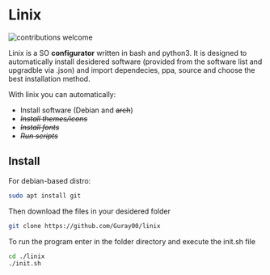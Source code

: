 # Linix  

![contributions welcome](https://img.shields.io/badge/contributions-welcome-brightgreen.svg?style=flat)

Linix is a SO **configurator** written in bash and python3. It is designed to automatically install desidered software (provided from the software list and upgradble via .json) and import dependecies, ppa, source and choose the best installation method.

With linix you can automatically:
- Install software (Debian and ~~arch~~)
- *~~Install themes/icons~~*
- ~~*Install fonts*~~
- *~~Run scripts~~*

## Install
For debian-based distro:
```bash
sudo apt install git
```

Then download the files in your desidered folder
```bash
git clone https://github.com/Guray00/linix
```

To run the program enter in the folder directory and execute the init.sh file
```bash
cd ./linix
./init.sh
```
